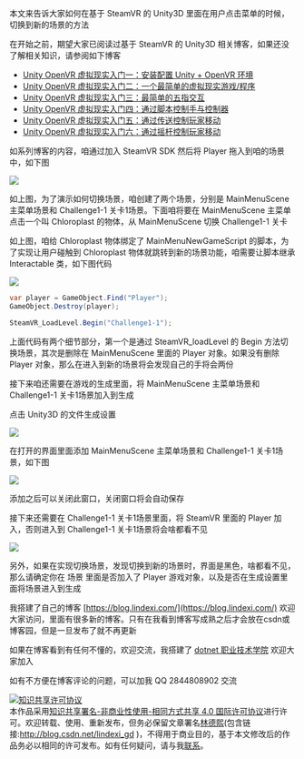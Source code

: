 
本文来告诉大家如何在基于 SteamVR 的 Unity3D 里面在用户点击菜单的时候，切换到新的场景的方法

<!--more-->


<!-- 发布 -->

在开始之前，期望大家已阅读过基于 SteamVR 的 Unity3D 相关博客，如果还没了解相关知识，请参阅如下博客

- [Unity OpenVR 虚拟现实入门一：安装配置 Unity + OpenVR 环境](https://blog.walterlv.com/post/unity-openvr-starting-1.html)
- [Unity OpenVR 虚拟现实入门二：一个最简单的虚拟现实游戏/程序](https://blog.walterlv.com/post/unity-openvr-starting-2.html)
- [Unity OpenVR 虚拟现实入门三：最简单的五指交互](https://blog.walterlv.com/post/unity-openvr-starting-3.html)
- [Unity OpenVR 虚拟现实入门四：通过脚本控制手与控制器](https://blog.walterlv.com/post/unity-openvr-starting-4.html)
- [Unity OpenVR 虚拟现实入门五：通过传送控制玩家移动](https://blog.walterlv.com/post/unity-openvr-starting-5.html)
- [Unity OpenVR 虚拟现实入门六：通过摇杆控制玩家移动](https://blog.walterlv.com/post/unity-openvr-starting-6.html)

如系列博客的内容，咱通过加入 SteamVR SDK 然后将 Player 拖入到咱的场景中，如下图

![](http://image.acmx.xyz/lindexi%2F20215302212195348.jpg)

如上图，为了演示如何切换场景，咱创建了两个场景，分别是 MainMenuScene 主菜单场景和 Challenge1-1 关卡1场景。下面咱将要在 MainMenuScene 主菜单点击一个叫 Chloroplast 的物体，从 MainMenuScene 切换 Challenge1-1 关卡

如上图，咱给 Chloroplast 物体绑定了 MainMenuNewGameScript 的脚本，为了实现让用户碰触到 Chloroplast 物体就跳转到新的场景功能，咱需要让脚本继承 Interactable 类，如下图代码

![](http://image.acmx.xyz/lindexi%2F20215302215455438.jpg)

```csharp
var player = GameObject.Find("Player");
GameObject.Destroy(player);

SteamVR_LoadLevel.Begin("Challenge1-1");
```

上面代码有两个细节部分，第一个是通过 SteamVR_loadLevel 的 Begin 方法切换场景，其次是删除在 MainMenuScene 里面的 Player 对象。如果没有删除 Player 对象，那么在进入到新的场景将会发现自己的手将会两份

接下来咱还需要在游戏的生成里面，将 MainMenuScene 主菜单场景和 Challenge1-1 关卡1场景加入到生成

点击 Unity3D 的文件生成设置

![](http://image.acmx.xyz/lindexi%2F20215302217532100.jpg)

在打开的界面里面添加 MainMenuScene 主菜单场景和 Challenge1-1 关卡1场景，如下图

![](http://image.acmx.xyz/lindexi%2F20215302218109899.jpg)

添加之后可以关闭此窗口，关闭窗口将会自动保存

接下来还需要在 Challenge1-1 关卡1场景里面，将 SteamVR 里面的 Player 加入，否则进入到 Challenge1-1 关卡1场景将会啥都看不见

![](http://image.acmx.xyz/lindexi%2F20215302218515776.jpg)

另外，如果在实现切换场景，发现切换到新的场景时，界面是黑色，啥都看不见，那么请确定你在 场景 里面是否加入了 Player 游戏对象，以及是否在生成设置里面将场景进入到生成



我搭建了自己的博客 [https://blog.lindexi.com/](https://blog.lindexi.com/) 欢迎大家访问，里面有很多新的博客。只有在我看到博客写成熟之后才会放在csdn或博客园，但是一旦发布了就不再更新

如果在博客看到有任何不懂的，欢迎交流，我搭建了 [dotnet 职业技术学院](https://t.me/dotnet_campus) 欢迎大家加入

如有不方便在博客评论的问题，可以加我 QQ 2844808902 交流

<a rel="license" href="http://creativecommons.org/licenses/by-nc-sa/4.0/"><img alt="知识共享许可协议" style="border-width:0" src="https://licensebuttons.net/l/by-nc-sa/4.0/88x31.png" /></a><br />本作品采用<a rel="license" href="http://creativecommons.org/licenses/by-nc-sa/4.0/">知识共享署名-非商业性使用-相同方式共享 4.0 国际许可协议</a>进行许可。欢迎转载、使用、重新发布，但务必保留文章署名[林德熙](http://blog.csdn.net/lindexi_gd)(包含链接:http://blog.csdn.net/lindexi_gd )，不得用于商业目的，基于本文修改后的作品务必以相同的许可发布。如有任何疑问，请与我[联系](mailto:lindexi_gd@163.com)。